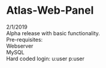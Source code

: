 # Atlas-Web-Panel

2/1/2019<br>
Alpha release with basic functionality.<br>
Pre-requisites:<br>
Webserver<br>
MySQL<br>
Hard coded login: u:user p:user<br>

